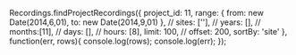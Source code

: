 Recordings.findProjectRecordings({
    project_id: 11,
    range: {
        from: new Date(2014,6,01),
        to: new Date(2014,9,01)
    },
    // sites: [''],
    // years: [],
    // months:[11],
    // days:  [],
    // hours: [8],
    limit: 100,
    // offset: 200,
    sortBy: 'site'
},
function(err, rows){
    console.log(rows);
    console.log(err);
});
